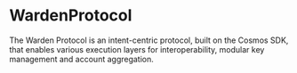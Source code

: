 # WardenProtocol
The Warden Protocol is an intent-centric protocol, built on the Cosmos SDK, that enables various execution layers for interoperability, modular key management and account aggregation.
